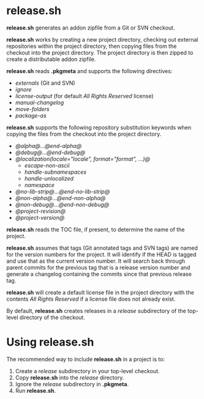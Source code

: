 release.sh
==========

__release.sh__ generates an addon zipfile from a Git or SVN checkout.

__release.sh__ works by creating a new project directory, checking out external
repositories within the project directory, then copying files from the checkout
into the project directory.  The project directory is then zipped to create a
distributable addon zipfile.

__release.sh__ reads __.pkgmeta__ and supports the following directives:

  - *externals* (Git and SVN)
  - *ignore*
  - *license-output* (for default *All Rights Reserved* license)
  - *manual-changelog*
  - *move-folders*
  - *package-as*

__release.sh__ supports the following repository substitution keywords when
copying the files from the checkout into the project directory.

  - *@alpha@*...*@end-alpha@*
  - *@debug@*...*@end-debug@*
  - *@localization(locale="locale", format="format", ...)@*
    - *escape-non-ascii*
    - *handle-subnamespaces*
    - *handle-unlocalized*
    - *namespace*
  - *@no-lib-strip@*...*@end-no-lib-strip@*
  - *@non-alpha@*...*@end-non-alpha@*
  - *@non-debug@*...*@end-non-debug@*
  - *@project-revision@*
  - *@project-version@*

__release.sh__ reads the TOC file, if present, to determine the name of the
project.

__release.sh__ assumes that tags (Git annotated tags and SVN tags) are named for
the version numbers for the project.  It will identify if the HEAD is tagged and
use that as the current version number.  It will search back through parent
commits for the previous tag that is a release version number and generate a
changelog containing the commits since that previous release tag.

__release.sh__ will create a default license file in the project directory with
the contents *All Rights Reserved* if a license file does not already exist.

By default, __release.sh__ creates releases in a *release* subdirectory of the
top-level directory of the checkout.

Using release.sh
================

The recommended way to include __release.sh__ in a project is to:

1.  Create a *release* subdirectory in your top-level checkout.
2.  Copy __release.sh__ into the *release* directory.
3.  Ignore the *release* subdirectory in __.pkgmeta__.
4.  Run __release.sh__.
